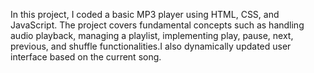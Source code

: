 In this project, I coded a basic MP3 player using HTML, CSS, and JavaScript. The project covers fundamental concepts such as handling audio playback, managing a playlist, implementing play, pause, next, previous, and shuffle functionalities.I also dynamically updated user interface based on the current song.
